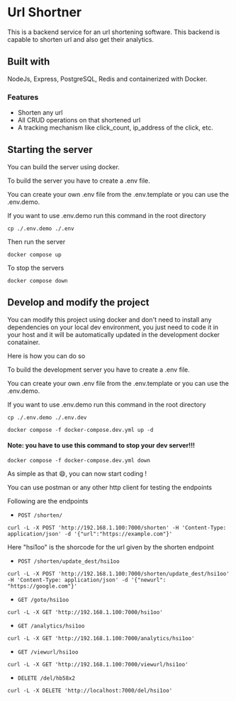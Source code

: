 # Url Shortner
This is a backend service for an url shortening software. This backend is capable to shorten url and also get their analytics.

## Built with
NodeJs, Express, PostgreSQL, Redis and containerized with Docker.

### Features
- Shorten any url
- All CRUD operations on that shortened url
- A tracking mechanism like click_count, ip_address of the click, etc.

## Starting the server

You can build the server using docker.

To build the server you have to create a .env file.

You can create your own .env file from the .env.template or you can use the .env.demo.

If you want to use .env.demo run this command in the root directory

```
cp ./.env.demo ./.env
```

Then run the server
```
docker compose up
```

To stop the servers
```
docker compose down
```

## Develop and modify the project

You can modify this project using docker and don't need to install any dependencies on your local dev environment, you just need to code it in your host and it will be automatically updated in the development docker conatainer.

Here is how you can do so

To build the development server you have to create a .env file.

You can create your own .env file from the .env.template or you can use the .env.demo.

If you want to use .env.demo run this command in the root directory

```
cp ./.env.demo ./.env.dev
```

```
docker compose -f docker-compose.dev.yml up -d
```
#### Note: you have to use this command to stop your dev server!!!

```
docker compose -f docker-compose.dev.yml down
```

As simple as that 😄, you can now start coding ! 

You can use postman or any other http client for testing the endpoints

Following are the endpoints

- `POST /shorten/`
```
curl -L -X POST 'http://192.168.1.100:7000/shorten' -H 'Content-Type: application/json' -d '{"url":"https://example.com"}'
```

Here "hsi1oo" is the shorcode for the url given by the shorten endpoint

- `POST /shorten/update_dest/hsi1oo`
```
curl -L -X POST 'http://192.168.1.100:7000/shorten/update_dest/hsi1oo' -H 'Content-Type: application/json' -d '{"newurl": "https://google.com"}'
```

- `GET /goto/hsi1oo`
```
curl -L -X GET 'http://192.168.1.100:7000/hsi1oo'
```

- `GET /analytics/hsi1oo`
```
curl -L -X GET 'http://192.168.1.100:7000/analytics/hsi1oo'
```

- `GET /viewurl/hsi1oo`
```
curl -L -X GET 'http://192.168.1.100:7000/viewurl/hsi1oo'
```

- `DELETE /del/hb58x2`
```
curl -L -X DELETE 'http://localhost:7000/del/hsi1oo'
```

